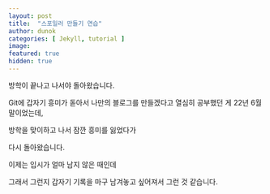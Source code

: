 ```yaml
---
layout: post
title:  "스포일러 만들기 연습"
author: dunok
categories: [ Jekyll, tutorial ]
image: 
featured: true
hidden: true
---
```


방학이 끝나고 나서야 돌아왔습니다.

Git에 갑자기 흥미가 돋아서 나만의 블로그를 만들겠다고 열심히 공부했던 게 22년 6월 말이었는데,

방학을 맞이하고 나서 잠깐 흥미를 잃었다가

다시 돌아왔습니다.

이제는 입시가 얼마 남지 않은 때인데

그래서 그런지 갑자기 기록을 마구 남겨놓고 싶어져서 그런 것 같습니다.

